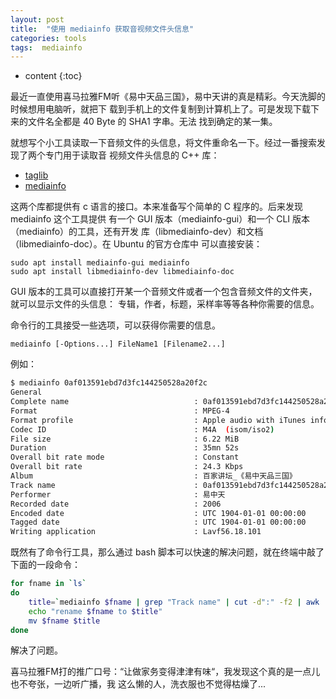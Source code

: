```yaml
---
layout: post
title:  "使用 mediainfo 获取音视频文件头信息"
categories: tools
tags:  mediainfo
---
```


* content
{:toc}

最近一直使用喜马拉雅FM听《易中天品三国》，易中天讲的真是精彩。今天洗脚的时候想用电脑听，就把下
载到手机上的文件复制到计算机上了。可是发现下载下来的文件名全都是 40 Byte 的 SHA1 字串。无法
找到确定的某一集。



就想写个小工具读取一下音频文件的头信息，将文件重命名一下。经过一番搜索发现了两个专门用于读取音
视频文件头信息的 C++ 库：

+ [taglib](https://taglib.github.io)
+ [mediainfo](https://mediaarea.net/ZH-CN/MediaInfo)

这两个库都提供有 c 语言的接口。本来准备写个简单的 C 程序的。后来发现 mediainfo 这个工具提供
有一个 GUI 版本（mediainfo-gui）和一个 CLI 版本（mediainfo）的工具，还有开发
库（libmediainfo-dev）和文档（libmediainfo-doc）。在 Ubuntu 的官方仓库中
可以直接安装：

    sudo apt install mediainfo-gui mediainfo 
    sudo apt install libmediainfo-dev libmediainfo-doc

GUI 版本的工具可以直接打开某一个音频文件或者一个包含音频文件的文件夹，就可以显示文件的头信息：
专辑，作者，标题，采样率等等各种你需要的信息。

命令行的工具接受一些选项，可以获得你需要的信息。

    mediainfo [-Options...] FileName1 [Filename2...]

例如：

```bash
$ mediainfo 0af013591ebd7d3fc144250528a20f2c  
General  
Complete name                            : 0af013591ebd7d3fc144250528a20f2c  
Format                                   : MPEG-4  
Format profile                           : Apple audio with iTunes info  
Codec ID                                 : M4A  (isom/iso2)  
File size                                : 6.22 MiB  
Duration                                 : 35mn 52s  
Overall bit rate mode                    : Constant  
Overall bit rate                         : 24.3 Kbps  
Album                                    : 百家讲坛_《易中天品三国》  
Track name                               : 0af013591ebd7d3fc144250528a20f2c  
Performer                                : 易中天  
Recorded date                            : 2006  
Encoded date                             : UTC 1904-01-01 00:00:00  
Tagged date                              : UTC 1904-01-01 00:00:00  
Writing application                      : Lavf56.18.101  
```

既然有了命令行工具，那么通过 bash 脚本可以快速的解决问题，就在终端中敲了下面的一段命令：

```bash
for fname in `ls`
do
    title=`mediainfo $fname | grep "Track name" | cut -d":" -f2 | awk '{print $1}'`
    echo "rename $fname to $title"
    mv $fname $title
done
```

解决了问题。

喜马拉雅FM打的推广口号：“让做家务变得津津有味“，我发现这个真的是一点儿也不夸张，一边听广播，我
这么懒的人，洗衣服也不觉得枯燥了...